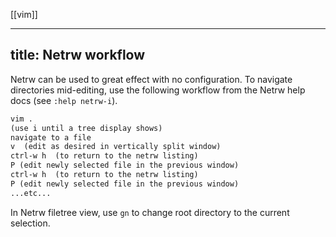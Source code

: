 [[vim]]

---
title: Netrw workflow
---

Netrw can be used to great effect with no configuration. To navigate directories mid-editing, use the following workflow from the Netrw help docs (see `:help netrw-i`).

```txt
vim .
(use i until a tree display shows)
navigate to a file
v  (edit as desired in vertically split window)
ctrl-w h  (to return to the netrw listing)
P (edit newly selected file in the previous window)
ctrl-w h  (to return to the netrw listing)
P (edit newly selected file in the previous window)
...etc...
```
  
In Netrw filetree view, use `gn` to change root directory to the current selection.

